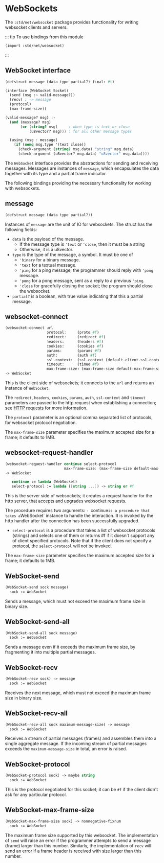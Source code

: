 # WebSockets

The `:std/net/websocket` package provides functionality for writing
websocket clients and servers.

::: tip To use bindings from this module
```scheme
(import :std/net/websocket)
```
:::

## WebSocket interface
```scheme
(defstruct message (data type partial?) final: #t)

(interface (WebSocket Socket)
  (send (msg :~ valid-message?))
  (recv) ; -> message
  (protocol)
  (max-frame-size))

(valid-message? msg) :-
  (and (message? msg)
       (or (string? msg)     ; when type is text or close
           (u8vector? msg))) ; for all other message types

  (using (msg : message)
    (if (memq msg.type '(text close))
      (check-argument (string? msg.data) "string" msg.data)
      (check-argument (u8vector? msg.data) "u8vector" msg.data))))

```

The `WebSocket` interface provides the abstractions for sending and receiving messages.
Messages are instances of `message`, which encapsulates the data together with its type
and a partial frame indicator.

The following bindings providing the necessary functionality for working with websockets.

## message
```scheme
(defstruct message (data type partial?))
```

Instances of `message` are the unit of IO for websockets. The struct
has the following fields:
- `data` is the payload of the message.
  - If the message type is `'text` or `'close`, then it must be a string
  - Otherwise, it is a u8vector.
- `type` is the type of the message, a symbol. It must be one of
  - `'binary` for a binary message.
  - `'text` for a textual message.
  - `'ping` for a ping message; the programmer should reply with `'pong` message.
  - `'pong` for a pong message, sent as a reply to a previous `'ping`.
  - `'close` for gracefully closing the socket; the program should close the websocket.
- `partial?` is a boolean, with true value indicating that this a partial message.

## websocket-connect
```scheme
(websocket-connect url
                   protocol:     (proto #f)
                   redirect:     (redirect #f)
                   headers:      (headers #f)
                   cookies:      (cookies #f)
                   params:       (params #f)
                   auth:         (auth #f)
                   ssl-context:  (ssl-context (default-client-ssl-context))
                   timeout:      (timeo #f)
                   max-frame-size: (max-frame-size default-max-frame-size))
-> WebSocket
```

This is the client side of websockets; it connects to the `url` and
returns an instance of `WebSocket`.

The `redirect`, `headers`, `cookies`, `params`, `auth`, `ssl-context`
and `timeout` parameters are passed to the http request when
establishing a connection; see [HTTP requests](request.md) for more
information.

The `protocol` parameter is an optional comma separated list of protocols,
for websocket protocol negotiation.

The `max-frame-size` parameter specifies the maximum accepted size for a
frame; it defaults to 1MB.

## websocket-request-handler
```scheme
(websocket-request-handler continue select-protocol
                           max-frame-size: (max-frame-size default-max-frame-size))
-> WebSocket

   continue := lambda (WebSocket)
   select-protocol := lambda ([string ...]) -> string or #f
```

This is the server side of websockets; it creates a request handler for the http server,
that accepts and upgrades websocket requests.

The procedure requires two arguments:
`- `continue` is a procedure that takes a `WebSocket` instance to handle the interaction.
   It is invoked by the http handler after the connection has been successfully upgraded.
- `select-protocol` is a procedure that takes a list of websocket protocols (strings) and
   selects one of them or returns #f if it doesn't support any of client specified protocols.
   Note that if the client does not specify a protocol, the `select-protocol` will _not_ be
   invoked.

The `max-frame-size` parameter specifies the maximum accepted size for a
frame; it defaults to 1MB.

## WebSocket-send
```scheme
(WebSocket-send sock message)
  sock := WebSocket
```

Sends a message, which must not exceed the maximum frame size in binary size.

## WebSocket-send-all
```scheme
(WebSocket-send-all sock message)
  sock := WebSocket
```

Sends a message even if it exceeds the maximum frame size, by
fragmenting it into multiple partial messages.

## WebSocket-recv
```scheme
(WebSocket-recv sock) -> message
  sock := WebSocket
```

Receives the next message, which must not exceed the maximum frame size in binary size.

## WebSocket-recv-all
```scheme
(WebSocket-recv-all sock maximum-message-size) -> message
  sock := WebSocket
```

Receives a stream of partial messages (frames) and assembles them into
a single aggregate message.  If the incoming stream of partial
messages exceeds the `maximum-message-size` in total, an error is
raised.

## WebSocket-protocol
```scheme
(WebSocket-protocol sock) -> maybe string
  sock := WebSocket
```

This is the protocol negotiated for this socket; it can be `#f` if the
client didn't ask for any particular protocol.

## WebSocket-max-frame-size
```scheme
(WebSocket-max-frame-size sock) -> nonnegative-fixnum
  sock := WebSocket
```

The maximum frame size supported by this websocket. The implementation
of `send` will raise an error if the programmer attempts to send a
message (frame) larger than this number. Similarly, the implementation
of `recv` will send an error if a frame header is received with size
larger than this number.

